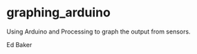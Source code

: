 graphing_arduino
================
Using Arduino and Processing to graph the output from sensors.

Ed Baker
